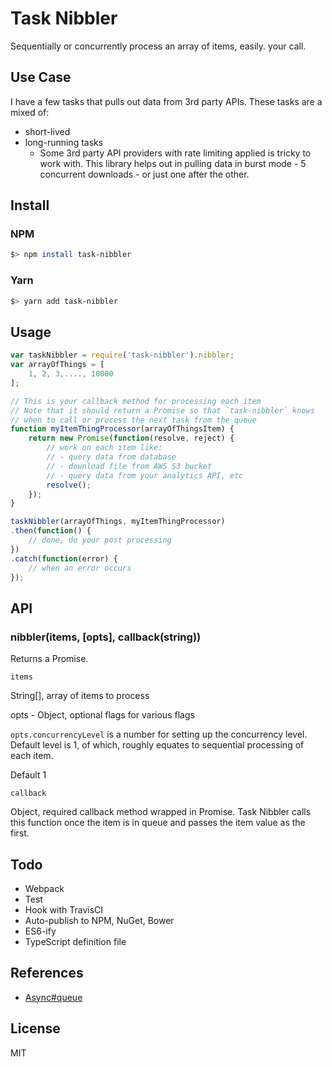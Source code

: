 # Task Nibbler
Sequentially or concurrently process an array of items, easily. your call.


## Use Case
I have a few tasks that pulls out data from 3rd party APIs. These tasks are a mixed of:

* short-lived
* long-running tasks
  * Some 3rd party API providers with rate limiting applied is tricky to work with. This library helps out in pulling data in burst mode - 5 concurrent downloads - or just one after the other.

## Install

### NPM

```bash
$> npm install task-nibbler
```

### Yarn
```bash
$> yarn add task-nibbler
```

## Usage

```javascript
var taskNibbler = require('task-nibbler').nibbler;
var arrayOfThings = [
    1, 2, 3,...., 10000
];

// This is your callback method for processing each item
// Note that it should return a Promise so that `task-nibbler` knows
// when to call or process the next task from the queue
function myItemThingProcessor(arrayOfThingsItem) {
    return new Promise(function(resolve, reject) {
        // work on each item like:
        // - query data from database
        // - download file from AWS S3 bucket
        // - query data from your analytics API, etc
        resolve();
    });
}

taskNibbler(arrayOfThings, myItemThingProcessor)
.then(function() {
    // done, do your post processing
})
.catch(function(error) {
    // when an error occurs
});
```

## API

### nibbler(items, [opts], callback(string))
Returns a Promise.

`items`

String[], array of items to process

opts - Object, optional flags for various flags

`opts.concurrencyLevel` is a number for setting up the concurrency level. Default level is 1, of which, roughly equates to sequential processing of each item.

Default 1

`callback`

Object, required callback method wrapped in Promise. Task Nibbler calls this function once the item is in queue and passes the item value as the first.

## Todo

* Webpack
* Test
* Hook with TravisCI
* Auto-publish to NPM, NuGet, Bower
* ES6-ify
* TypeScript definition file

## References
* [Async#queue](https://caolan.github.io/async/docs.html#queue)

## License

MIT

